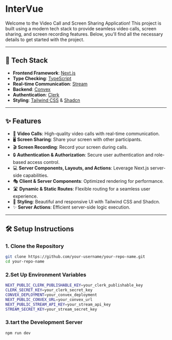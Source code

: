 # InterVue

Welcome to the Video Call and Screen Sharing Application! This project is built using a modern tech stack to provide seamless video calls, screen sharing, and screen recording features. Below, you'll find all the necessary details to get started with the project.

---

## 🚀 Tech Stack

- **Frontend Framework**: [Next.js](https://nextjs.org/)
- **Type Checking**: [TypeScript](https://www.typescriptlang.org/)
- **Real-time Communication**: [Stream](https://getstream.io/)
- **Backend**: [Convex](https://convex.dev/)
- **Authentication**: [Clerk](https://clerk.dev/)
- **Styling**: [Tailwind CSS](https://tailwindcss.com/) & [Shadcn](https://ui.shadcn.com/)

---

## ✨ Features

- 🎥 **Video Calls**: High-quality video calls with real-time communication.
- 🖥️ **Screen Sharing**: Share your screen with other participants.
- 🎬 **Screen Recording**: Record your screen during calls.
- 🔒 **Authentication & Authorization**: Secure user authentication and role-based access control.
- 💻 **Server Components, Layouts, and Actions**: Leverage Next.js server-side capabilities.
- 🎭 **Client & Server Components**: Optimized rendering for performance.
- 🛣️ **Dynamic & Static Routes**: Flexible routing for a seamless user experience.
- 🎨 **Styling**: Beautiful and responsive UI with Tailwind CSS and Shadcn.
- ✨ **Server Actions**: Efficient server-side logic execution.

---

## 🛠️ Setup Instructions

### 1. Clone the Repository

```bash
git clone https://github.com/your-username/your-repo-name.git
cd your-repo-name
```
### 2.Set Up Environment Variables

```bash
NEXT_PUBLIC_CLERK_PUBLISHABLE_KEY=your_clerk_publishable_key
CLERK_SECRET_KEY=your_clerk_secret_key
CONVEX_DEPLOYMENT=your_convex_deployment
NEXT_PUBLIC_CONVEX_URL=your_convex_url
NEXT_PUBLIC_STREAM_API_KEY=your_stream_api_key
STREAM_SECRET_KEY=your_stream_secret_key
```
### 3.tart the Development Server

```bash
npm run dev
```
